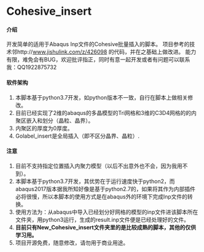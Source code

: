 # Cohesive_insert

#### 介绍
开发简单的适用于Abaqus Inp文件的Cohesive批量插入的脚本。
项目参考的技术邻http://www.jishulink.com/z/426098 的代码，并在之基础上做改进。
能力有限，难免会有BUG，欢迎批评指正，同时有意一起开发或者有问题可以联系我：QQ1922875732

#### 软件架构
1. 本脚本基于python3.7开发，如python版本不一致，自行在脚本上做相关修改。
2. 目前已经实现了2维的abaqus的多晶模型的Tri网格和3维的C3D4网格的的内聚区嵌入和划分（晶粒、晶界）。
3. 内聚区的厚度为0厚度。
4. Golabel_insert是全局插入（即不区分晶界、晶粒）.


#### 注意
1. 目前不支持指定位置插入内聚力模型（以后不出意外也不会，因为我用不到）。
2. 本脚本基于python3.7开发，其优势在于运行速度快于python2，而abaqus2017版本据我所知好像是基于python2.7的，如果将其作为内部插件必将很慢，所以本脚本的使用方式是在abaqus外的环境下完成Inp文件的转换。
3. 使用方法为：从abaqus中导入已经划分好网格的模型的inp文件进该脚本所在文件夹，用python3运行，生成的result.inp文件便是已经处理好的文件。
4. **目前只有New_Cohesive_insert文件夹里的是比较成熟的脚本，其他的仅供学习用。**
5. 项目开源免费，随意修改，请勿用于商业用途。
